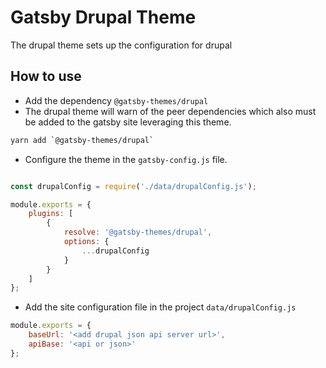 # Gatsby Drupal Theme

The drupal theme sets up the configuration for drupal

## How to use

- Add the dependency `@gatsby-themes/drupal`
- The drupal theme will warn of the peer dependencies which also must be added to the gatsby site leveraging this theme.

```bash
yarn add `@gatsby-themes/drupal`
```

- Configure the theme in the `gatsby-config.js` file.

```javascript

const drupalConfig = require('./data/drupalConfig.js');

module.exports = {
	plugins: [
		{
			resolve: '@gatsby-themes/drupal',
			options: {
				...drupalConfig
			}
		}
	]
};
```
- Add the site configuration file in the project `data/drupalConfig.js`

```javascript
module.exports = {
	baseUrl: '<add drupal json api server url>',
	apiBase: '<api or json>'
};

```
